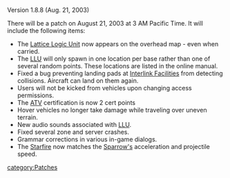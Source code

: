 Version 1.8.8 (Aug. 21, 2003)

There will be a patch on August 21, 2003 at 3 AM Pacific Time. It will
include the following items:

-   The [Lattice Logic Unit](Lattice_Logic_Unit "wikilink") now appears
    on the overhead map - even when carried.
-   The [LLU](LLU "wikilink") will only spawn in one location per base
    rather than one of several random points. These locations are listed
    in the online manual.
-   Fixed a bug preventing landing pads at [Interlink
    Facilities](Interlink_Facility "wikilink") from detecting
    collisions. Aircraft can land on them again.
-   Users will not be kicked from vehicles upon changing access
    permissions.
-   The [ATV](ATV "wikilink") certification is now 2 cert points
-   Hover vehicles no longer take damage while traveling over uneven
    terrain.
-   New audio sounds associated with [LLU](LLU "wikilink").
-   Fixed several zone and server crashes.
-   Grammar corrections in various in-game dialogs.
-   The [Starfire](Starfire "wikilink") now matches the
    [Sparrow's](Sparrow "wikilink") acceleration and projectile speed.

[category:Patches](category:Patches "wikilink")